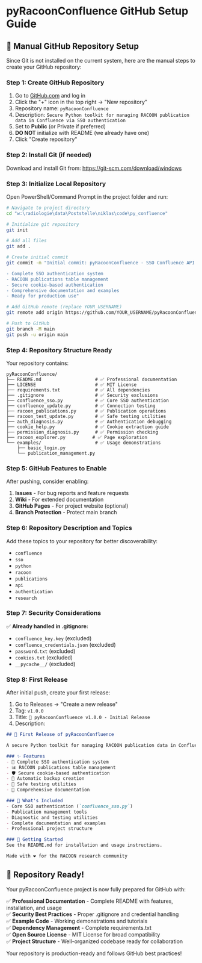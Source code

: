 # pyRacoonConfluence GitHub Setup Guide

## 🚀 Manual GitHub Repository Setup

Since Git is not installed on the current system, here are the manual steps to create your GitHub repository:

### Step 1: Create GitHub Repository

1. Go to [GitHub.com](https://github.com) and log in
2. Click the "+" icon in the top right → "New repository"
3. Repository name: `pyRacoonConfluence`
4. Description: `Secure Python toolkit for managing RACOON publication data in Confluence via SSO authentication`
5. Set to **Public** (or Private if preferred)
6. **DO NOT** initialize with README (we already have one)
7. Click "Create repository"

### Step 2: Install Git (if needed)

Download and install Git from: https://git-scm.com/download/windows

### Step 3: Initialize Local Repository

Open PowerShell/Command Prompt in the project folder and run:

```bash
# Navigate to project directory
cd "w:\radiologie\data\Poststelle\niklas\code\py_confluence"

# Initialize git repository
git init

# Add all files
git add .

# Create initial commit
git commit -m "Initial commit: pyRacoonConfluence - SSO Confluence API toolkit

- Complete SSO authentication system
- RACOON publications table management
- Secure cookie-based authentication
- Comprehensive documentation and examples
- Ready for production use"

# Add GitHub remote (replace YOUR_USERNAME)
git remote add origin https://github.com/YOUR_USERNAME/pyRacoonConfluence.git

# Push to GitHub
git branch -M main
git push -u origin main
```

### Step 4: Repository Structure Ready

Your repository contains:

```
pyRacoonConfluence/
├── README.md                    # ✅ Professional documentation
├── LICENSE                      # ✅ MIT License
├── requirements.txt             # ✅ All dependencies
├── .gitignore                   # ✅ Security exclusions
├── confluence_sso.py            # ✅ Core SSO authentication
├── confluence_update.py         # ✅ Connection testing
├── racoon_publications.py       # ✅ Publication operations
├── racoon_test_update.py        # ✅ Safe testing utilities
├── auth_diagnosis.py            # ✅ Authentication debugging
├── cookie_help.py               # ✅ Cookie extraction guide
├── permission_diagnosis.py      # ✅ Permission checking
├── racoon_explorer.py          # ✅ Page exploration
└── examples/                    # ✅ Usage demonstrations
    ├── basic_login.py
    └── publication_management.py
```

### Step 5: GitHub Features to Enable

After pushing, consider enabling:

1. **Issues** - For bug reports and feature requests
2. **Wiki** - For extended documentation
3. **GitHub Pages** - For project website (optional)
4. **Branch Protection** - Protect main branch

### Step 6: Repository Description and Topics

Add these topics to your repository for better discoverability:
- `confluence`
- `sso`
- `python`
- `racoon`
- `publications`
- `api`
- `authentication`
- `research`

### Step 7: Security Considerations

✅ **Already handled in .gitignore:**
- `confluence_key.key` (excluded)
- `confluence_credentials.json` (excluded)
- `password.txt` (excluded)
- `cookies.txt` (excluded)
- `__pycache__/` (excluded)

### Step 8: First Release

After initial push, create your first release:
1. Go to Releases → "Create a new release"
2. Tag: `v1.0.0`
3. Title: `🎉 pyRacoonConfluence v1.0.0 - Initial Release`
4. Description:
```markdown
## 🚀 First Release of pyRacoonConfluence

A secure Python toolkit for managing RACOON publication data in Confluence via SSO authentication.

### ✨ Features
- 🔐 Complete SSO authentication system
- 📊 RACOON publications table management
- 🛡️ Secure cookie-based authentication
- 💾 Automatic backup creation
- 🧪 Safe testing utilities
- 📖 Comprehensive documentation

### 🎯 What's Included
- Core SSO authentication (`confluence_sso.py`)
- Publication management tools
- Diagnostic and testing utilities
- Complete documentation and examples
- Professional project structure

### 🚀 Getting Started
See the README.md for installation and usage instructions.

Made with ❤️ for the RACOON research community
```

## 🎉 Repository Ready!

Your pyRacoonConfluence project is now fully prepared for GitHub with:

✅ **Professional Documentation** - Complete README with features, installation, and usage  
✅ **Security Best Practices** - Proper .gitignore and credential handling  
✅ **Example Code** - Working demonstrations and tutorials  
✅ **Dependency Management** - Complete requirements.txt  
✅ **Open Source License** - MIT License for broad compatibility  
✅ **Project Structure** - Well-organized codebase ready for collaboration  

Your repository is production-ready and follows GitHub best practices!